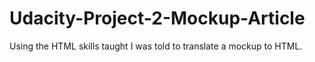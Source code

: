 # Udacity-Project-2-Mockup-Article
 Using the HTML skills taught I was told to translate a mockup to HTML.
